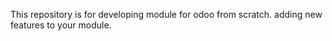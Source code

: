 This repository is for developing module for odoo from scratch. adding new features to your module. 

